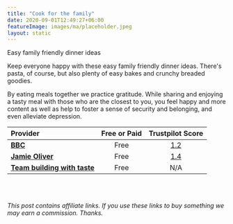 ```yaml
---
title: "Cook for the family"
date: 2020-09-01T12:49:27+06:00
featureImage: images/ma/placeholder.jpeg
layout: static
---
```


Easy family friendly dinner ideas

Keep everyone happy with these easy family friendly dinner ideas. There's pasta, of course, but also plenty of easy bakes and crunchy breaded goodies.

By eating meals together we practice gratitude. While sharing and enjoying a tasty meal with those who are the closest to you, you feel happy and more content as well as help to foster a sense of security and belonging, and even alleviate depression.

| Provider      | Free or Paid  |  Trustpilot Score  |
| :-----------          | :--------------:      |  :--------------:         |
| [**BBC**](https://www.bbc.co.uk/food/collections/family_friendly_dinner) | Free | [1.2](https://uk.trustpilot.com/review/www.bbc.co.uk) | 
| [**Jamie Oliver**](https://www.jamieoliver.com/family/) | Free | [1.4](https://uk.trustpilot.com/review/www.jamieoliver.com) | 
| [**Team building with taste**](https://www.teambuildingwithtaste.com/why-family-cooking-together-matters/) | Free | N/A
  

<br/><br/>

*This post contains affiliate links. If you use these links to buy something we may
earn a commission. Thanks.*






